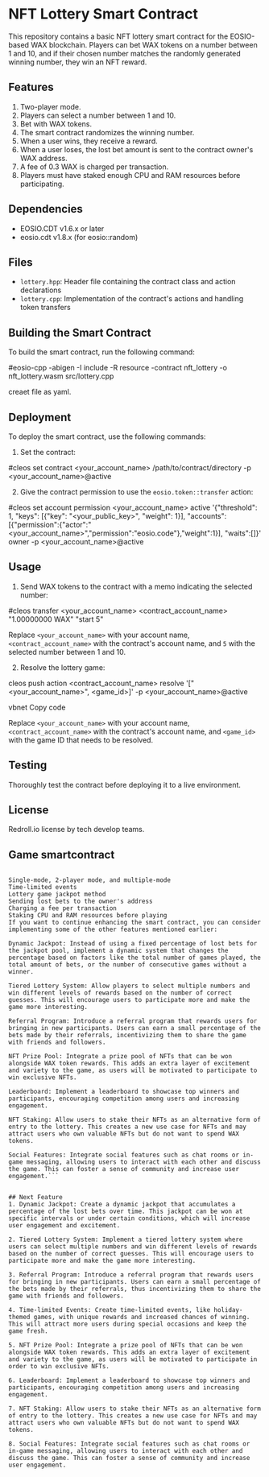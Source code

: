 # NFT Lottery Smart Contract

This repository contains a basic NFT lottery smart contract for the EOSIO-based WAX blockchain. Players can bet WAX tokens on a number between 1 and 10, and if their chosen number matches the randomly generated winning number, they win an NFT reward.

## Features

1. Two-player mode.
2. Players can select a number between 1 and 10.
3. Bet with WAX tokens.
4. The smart contract randomizes the winning number.
5. When a user wins, they receive a reward.
6. When a user loses, the lost bet amount is sent to the contract owner's WAX address.
7. A fee of 0.3 WAX is charged per transaction.
8. Players must have staked enough CPU and RAM resources before participating.

## Dependencies

- EOSIO.CDT v1.6.x or later
- eosio.cdt v1.8.x (for eosio::random)

## Files

- `lottery.hpp`: Header file containing the contract class and action declarations
- `lottery.cpp`: Implementation of the contract's actions and handling token transfers

## Building the Smart Contract

To build the smart contract, run the following command:

#eosio-cpp -abigen -I include -R resource -contract nft_lottery -o nft_lottery.wasm src/lottery.cpp

creaet file as yaml.

## Deployment

To deploy the smart contract, use the following commands:

1. Set the contract:

#cleos set contract <your_account_name> /path/to/contract/directory -p <your_account_name>@active


2. Give the contract permission to use the `eosio.token::transfer` action:

#cleos set account permission <your_account_name> active '{"threshold": 1, "keys": [{"key": "<your_public_key>", "weight": 1}], "accounts": [{"permission":{"actor":"<your_account_name>","permission":"eosio.code"},"weight":1}], "waits":[]}' owner -p <your_account_name>@active


## Usage

1. Send WAX tokens to the contract with a memo indicating the selected number:

#cleos transfer <your_account_name> <contract_account_name> "1.00000000 WAX" "start 5"

Replace `<your_account_name>` with your account name, `<contract_account_name>` with the contract's account name, and `5` with the selected number between 1 and 10.

2. Resolve the lottery game:

cleos push action <contract_account_name> resolve '["<your_account_name>", <game_id>]' -p <your_account_name>@active

vbnet
Copy code

Replace `<your_account_name>` with your account name, `<contract_account_name>` with the contract's account name, and `<game_id>` with the game ID that needs to be resolved.

## Testing

Thoroughly test the contract before deploying it to a live environment.

## License
 Redroll.io license by tech develop teams.

## Game smartcontract
``` let's review the current features in your NFT Lottery smart contract:

Single-mode, 2-player mode, and multiple-mode
Time-limited events
Lottery game jackpot method
Sending lost bets to the owner's address
Charging a fee per transaction
Staking CPU and RAM resources before playing
If you want to continue enhancing the smart contract, you can consider implementing some of the other features mentioned earlier:

Dynamic Jackpot: Instead of using a fixed percentage of lost bets for the jackpot pool, implement a dynamic system that changes the percentage based on factors like the total number of games played, the total amount of bets, or the number of consecutive games without a winner.

Tiered Lottery System: Allow players to select multiple numbers and win different levels of rewards based on the number of correct guesses. This will encourage users to participate more and make the game more interesting.

Referral Program: Introduce a referral program that rewards users for bringing in new participants. Users can earn a small percentage of the bets made by their referrals, incentivizing them to share the game with friends and followers.

NFT Prize Pool: Integrate a prize pool of NFTs that can be won alongside WAX token rewards. This adds an extra layer of excitement and variety to the game, as users will be motivated to participate to win exclusive NFTs.

Leaderboard: Implement a leaderboard to showcase top winners and participants, encouraging competition among users and increasing engagement.

NFT Staking: Allow users to stake their NFTs as an alternative form of entry to the lottery. This creates a new use case for NFTs and may attract users who own valuable NFTs but do not want to spend WAX tokens.

Social Features: Integrate social features such as chat rooms or in-game messaging, allowing users to interact with each other and discuss the game. This can foster a sense of community and increase user engagement.```


## Next Feature
1. Dynamic Jackpot: Create a dynamic jackpot that accumulates a percentage of the lost bets over time. This jackpot can be won at specific intervals or under certain conditions, which will increase user engagement and excitement.

2. Tiered Lottery System: Implement a tiered lottery system where users can select multiple numbers and win different levels of rewards based on the number of correct guesses. This will encourage users to participate more and make the game more interesting.

3. Referral Program: Introduce a referral program that rewards users for bringing in new participants. Users can earn a small percentage of the bets made by their referrals, thus incentivizing them to share the game with friends and followers.

4. Time-limited Events: Create time-limited events, like holiday-themed games, with unique rewards and increased chances of winning. This will attract more users during special occasions and keep the game fresh.

5. NFT Prize Pool: Integrate a prize pool of NFTs that can be won alongside WAX token rewards. This adds an extra layer of excitement and variety to the game, as users will be motivated to participate in order to win exclusive NFTs.

6. Leaderboard: Implement a leaderboard to showcase top winners and participants, encouraging competition among users and increasing engagement.

7. NFT Staking: Allow users to stake their NFTs as an alternative form of entry to the lottery. This creates a new use case for NFTs and may attract users who own valuable NFTs but do not want to spend WAX tokens.

8. Social Features: Integrate social features such as chat rooms or in-game messaging, allowing users to interact with each other and discuss the game. This can foster a sense of community and increase user engagement.
